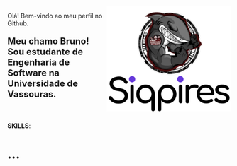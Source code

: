 <img src="siqpires_icon.svg" width="280px" min-width="280px" max-width="280px" align="right" alt="Logo Bruno"/>

<div/>
<p font="font-size: 40px;">Olá! Bem-vindo ao meu perfil no Github.</p>
<p style="font-size: 20px;"><strong>Meu chamo Bruno!</br>Sou estudante de Engenharia de Software na Universidade de Vassouras.</strong></p>

<!-- <img src="saquasoftware.png" width="120px" min-width="120px" max-width="120px" align="right" alt="Logo Engenharia de software Universidade de Vassouras"/> -->

</br>

<p><strong>SKILLS</strong>:</p>

<h1><strong>...</strong></h1>

<br>
